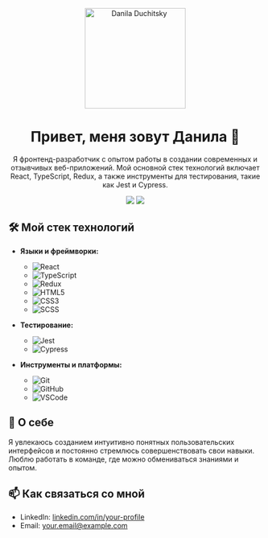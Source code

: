 <p align="center">
  <img src="https://avatars.githubusercontent.com/u/145374570?s=400&u=55c7504dcd1fab8bba63806256627638fa47eadd&v=4" alt="Danila Duchitsky" width="200" />
</p>

<h1 align="center">Привет, меня зовут Данила 👋</h1>

<p align="center">
  Я фронтенд-разработчик с опытом работы в создании современных и отзывчивых веб-приложений. 
  Мой основной стек технологий включает React, TypeScript, Redux, а также инструменты для тестирования, такие как Jest и Cypress.
</p>

<p align="center">
  <a href="www.linkedin.com/in/danila-duchitsky-a63771314" target="_blank"><img src="https://img.shields.io/badge/-LinkedIn-blue?style=flat&logo=Linkedin&logoColor=white" /></a>
  <a href="mailto:danila.f1n1@yandex.ru"><img src="https://img.shields.io/badge/Email-D14836?style=flat&logo=gmail&logoColor=white" /></a>
</p>

## 🛠️ Мой стек технологий

- **Языки и фреймворки:**
  - ![React](https://img.shields.io/badge/-React-61DAFB?logo=react&logoColor=white&style=flat)
  - ![TypeScript](https://img.shields.io/badge/-TypeScript-3178C6?logo=typescript&logoColor=white&style=flat)
  - ![Redux](https://img.shields.io/badge/-Redux-764ABC?logo=redux&logoColor=white&style=flat)
  - ![HTML5](https://img.shields.io/badge/-HTML5-E34F26?logo=html5&logoColor=white&style=flat)
  - ![CSS3](https://img.shields.io/badge/-CSS3-1572B6?logo=css3&logoColor=white&style=flat)
  - ![SCSS](https://img.shields.io/badge/-SCSS-CC6699?logo=sass&logoColor=white&style=flat)

- **Тестирование:**
  - ![Jest](https://img.shields.io/badge/-Jest-C21325?logo=jest&logoColor=white&style=flat)
  - ![Cypress](https://img.shields.io/badge/-Cypress-17202C?logo=cypress&logoColor=white&style=flat)

- **Инструменты и платформы:**
  - ![Git](https://img.shields.io/badge/-Git-F05032?logo=git&logoColor=white&style=flat)
  - ![GitHub](https://img.shields.io/badge/-GitHub-181717?logo=github&logoColor=white&style=flat)
  - ![VSCode](https://img.shields.io/badge/-VSCode-007ACC?logo=visual-studio-code&logoColor=white&style=flat)
  
## 🌱 О себе

Я увлекаюсь созданием интуитивно понятных пользовательских интерфейсов и постоянно стремлюсь совершенствовать свои навыки. Люблю работать в команде, где можно обмениваться знаниями и опытом.

## 📫 Как связаться со мной

- LinkedIn: [linkedin.com/in/your-profile](https://linkedin.com/in/danila-duchitsky-a63771314)
- Email: [your.email@example.com](mailto:danila.f1n1@yandex.ru)
